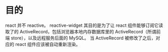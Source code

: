 # 目的

react 并不 reactive。
reactive-widget 其目的是为了让 react 组件能够订阅它读取了的 ActiveRecord，包括浏览器本地内存数据库里的 ActiveRecord（所谓前端 store），以及远程服务后面的 MySQL。
当 ActiveRecord 被修改了之后，对应的 react 组件应该被自动重新渲染。